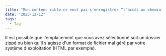 ```yaml
---
title: "Mon contenu cible ne veut pas s'enregistrer “l'accès au chemin d'accès (...) est refusé” comment faire ?"
date: "2023-12-12"
tags:
  - Tag
---
```


Il est possible que l'emplacement que vous avez sélectionné soit un dossier zippé ou bien qu'il s'agisse d'un format de fichier mal géré par votre système d'exploitation (HTML par exemple).
